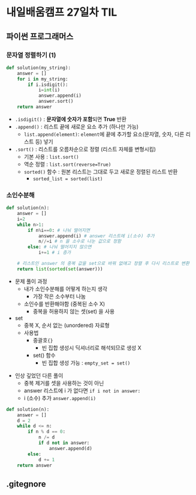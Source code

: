 # 내일배움캠프 27일차 TIL

## 파이썬 프로그래머스
### 문자열 정렬하기 (1)
```py
def solution(my_string):
    answer = []
    for i in my_string:
        if i.isdigit():
            i=int(i)
            answer.append(i)
            answer.sort()
    return answer
```
* `.isdigit()` : **문자열에 숫자가 포함**되면 **True** 반환
* `.append()` : 리스트 끝에 새로운 요소 추가 (하나만 가능)
  * `list.append(element)`: `element`에 끝에 추가할 요소(문자열, 숫자, 다른 리스트 등) 넣기
* `.sort()` : 리스트를 오름차순으로 정렬 (리스트 자체를 변형시킴)
  * 기본 사용 : `list.sort()` 
  * 역순 정렬 : `list.sort(reverse=True)`
  * `sorted()` 함수 : 원본 리스트는 그대로 두고 새로운 정렬된 리스트 반환
    * `sorted_list = sorted(list)`
### 소인수분해
```py
def solution(n):
    answer = []
    i=2
    while n>1:
        if n%i==0: # 나눠 떨어지면
            answer.append(i) # answer 리스트에 i(소수) 추가
            n//=i # n 을 소수로 나눈 값으로 정함
        else: # 나눠 떨어지지 않으면
            i+=1 # i 증가 

    # 리스트인 answer 의 중복 값을 set으로 바꿔 없애고 정렬 후 다시 리스트로 변환
    return list(sorted(set(answer))) 
```
* 문제 풀이 과정
  * 내가 소인수분해를 어떻게 하는지 생각
    * 가장 작은 소수부터 나눔
  * 소인수를 반환해야함 (중복된 소수 X)
    * 중복을 허용하지 않는 셋(set) 을 사용
* set
  * 중복 X, 순서 없는 (unordered) 자료형
  * 사용법
    * 중괄호`{}`
      * 빈 집합 생성시 딕셔너리로 해석되므로 생성 X
    * set() 함수
      * 빈 집합 생성 가능 : `empty_set = set()`
- 인상 깊었던 다른 풀이
  * 중복 제거를 셋을 사용하는 것이 아닌
  * answer 리스트에 i 가 없다면 `if i not in answer:` 
  * i (소수) 추가 `answer.append(i)`
```py
def solution(n):
    answer = []
    d = 2
    while d <= n:
        if n % d == 0:
            n /= d
            if d not in answer:
                answer.append(d)
        else:
            d += 1
    return answer
```
## .gitegnore

